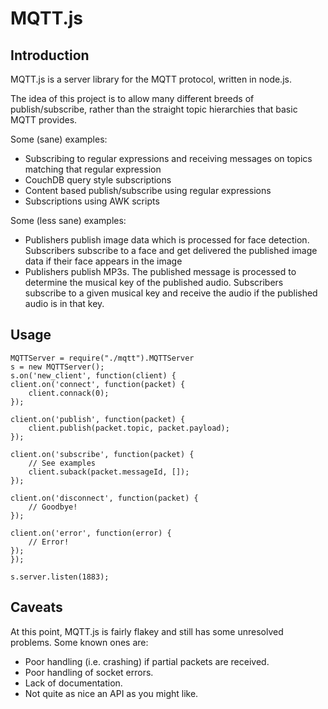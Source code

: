 MQTT.js
=======

Introduction
------------
MQTT.js is a server library for the MQTT protocol, written in node.js.

The idea of this project is to allow many different
breeds of publish/subscribe, rather than the straight
topic hierarchies that basic MQTT provides.

Some (sane) examples:

* Subscribing to regular expressions and receiving
messages on topics matching that regular expression
* CouchDB query style subscriptions
* Content based publish/subscribe using regular
expressions
* Subscriptions using AWK scripts

Some (less sane) examples:

*   Publishers publish image data which is processed for
    face detection. Subscribers subscribe to a face and
    get delivered the published image data if their face
    appears in the image
*   Publishers publish MP3s. The published message is
    processed to determine the musical key of the published
    audio. Subscribers subscribe to a given musical key
    and receive the audio if the published audio is in that
    key.

Usage
-----
    MQTTServer = require("./mqtt").MQTTServer
    s = new MQTTServer();
    s.on('new_client', function(client) {
	client.on('connect', function(packet) {
	    client.connack(0);
	});

	client.on('publish', function(packet) {
	    client.publish(packet.topic, packet.payload);
	});

	client.on('subscribe', function(packet) {
	    // See examples
	    client.suback(packet.messageId, []);
	});

	client.on('disconnect', function(packet) {
	    // Goodbye!
	});

	client.on('error', function(error) {
	    // Error!
	});
    });

    s.server.listen(1883);

Caveats
-------

At this point, MQTT.js is fairly flakey and still has some unresolved problems.
Some known ones are:

*	Poor handling (i.e. crashing) if partial packets are received.
*	Poor handling of socket errors.
*	Lack of documentation. 
*	Not quite as nice an API as you might like.

